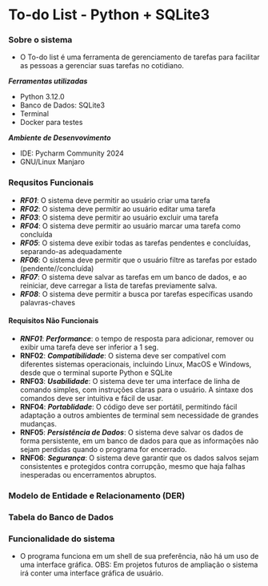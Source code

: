 # To-do List - Python + SQLite3 

### Sobre o sistema
- O To-do list é uma ferramenta de gerenciamento de tarefas para facilitar as pessoas a gerenciar suas tarefas no cotidiano. 

***Ferramentas utilizadas***
- Python 3.12.0
- Banco de Dados: SQLite3
- Terminal
- Docker para testes

***Ambiente de Desenvovimento***
- IDE: Pycharm Community 2024
- GNU/Linux Manjaro

### Requsitos Funcionais
- ***RF01***: O sistema deve permitir ao usuário criar uma tarefa
- ***RF02***: O sistema deve permitir ao usuário editar uma tarefa
- ***RF03***: O sistema deve permitir ao usuário excluir uma tarefa
- ***RF04***: O sistema deve permitir ao usuário marcar uma tarefa como concluída
- ***RF05***: O sistema deve exibir todas as tarefas pendentes e concluídas, separando-as adequadamente
- ***RF06***: O sistema deve permitir que o usuário filtre as tarefas por estado (pendente//concluída)
- ***RF07***: O sistema deve salvar as tarefas em um banco de dados, e ao reiniciar, deve carregar a lista de tarefas previamente salva.
- ***RF08***: O sistema deve permitir a busca por tarefas específicas usando palavras-chaves

#### Requisitos Não Funcionais
- ***RNF01***: ***Performance***:  o tempo de resposta para adicionar, remover ou exibir uma tarefa deve ser inferior a 1 seg.
- **RNF02**: ***Compatibilidade***: O sistema deve ser compatível com diferentes sistemas operacionais, incluindo Linux, MacOS e Windows, desde que o terminal suporte Python e SQLite
- **RNF03**: ***Usabilidade***: O sistema deve ter uma interface de linha de comando simples, com instruções claras para o usuário. A sintaxe dos comandos deve ser intuitiva e fácil de usar.
- **RNF04**: ***Portablidade***: O código deve ser portátil, permitindo fácil adaptação a outros ambientes de terminal sem necessidade de grandes mudanças.
- **RNF05**: ***Persistência de Dados***: O sistema deve salvar os dados de forma persistente, em um banco de dados para que as informações não sejam perdidas quando o programa for encerrado.
- **RNF06**: ***Segurança***: O sistema deve garantir que os dados salvos sejam consistentes e protegidos contra corrupção, mesmo que haja falhas inesperadas ou encerramentos abruptos.

### Modelo de Entidade e Relacionamento (DER)

### Tabela do Banco de Dados 

### Funcionalidade do sistema
- O programa funciona em um shell de sua preferência, não há um uso de uma interface gráfica. OBS: Em projetos futuros de ampliação o sistema irá conter uma interface gráfica de usuário.





